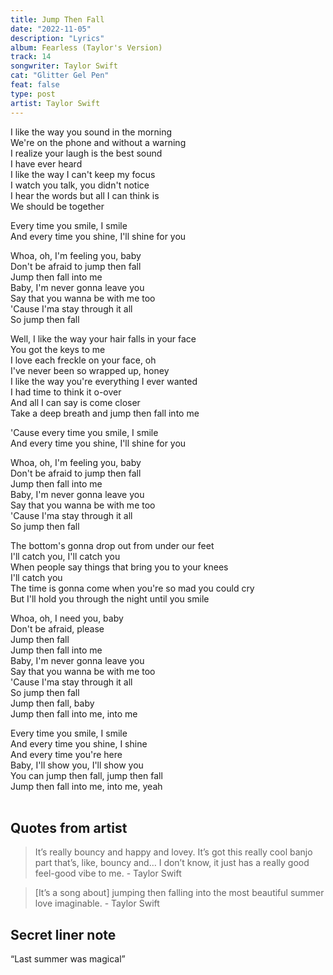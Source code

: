 ```yaml
---
title: Jump Then Fall
date: "2022-11-05"
description: "Lyrics"
album: Fearless (Taylor's Version)
track: 14
songwriter: Taylor Swift
cat: "Glitter Gel Pen"
feat: false
type: post
artist: Taylor Swift
---
```


<p className="verse-one">
I like the way you sound in the morning <br />
We're on the phone and without a warning <br />
I realize your laugh is the best sound <br />
I have ever heard <br />
I like the way I can't keep my focus <br />
I watch you talk, you didn't notice <br />
I hear the words but all I can think is <br />
We should be together <br />
</p>
<p className="pre-chorus">
Every time you smile, I smile <br />
And every time you shine, I'll shine for you <br />
</p>
<p className="chorus">
Whoa, oh, I'm feeling you, baby <br />
Don't be afraid to jump then fall <br />
Jump then fall into me <br />
Baby, I'm never gonna leave you <br />
Say that you wanna be with me too <br />
'Cause I'ma stay through it all <br />
So jump then fall <br />
</p>
<p className="verse-two">
Well, I like the way your hair falls in your face <br />
You got the keys to me <br />
I love each freckle on your face, oh <br />
I've never been so wrapped up, honey <br />
I like the way you're everything I ever wanted <br />
I had time to think it o-over <br />
And all I can say is come closer <br />
Take a deep breath and jump then fall into me <br />
</p>
<p className="pre-chorus">
'Cause every time you smile, I smile <br />
And every time you shine, I'll shine for you <br />
</p>
<p className="chorus">
Whoa, oh, I'm feeling you, baby <br />
Don't be afraid to jump then fall <br />
Jump then fall into me <br />
Baby, I'm never gonna leave you <br />
Say that you wanna be with me too <br />
'Cause I'ma stay through it all <br />
So jump then fall <br />
</p>
<p className="bridge">
The bottom's gonna drop out from under our feet <br />
I'll catch you, I'll catch you <br />
When people say things that bring you to your knees <br />
I'll catch you <br />
The time is gonna come when you're so mad you could cry <br />
But I'll hold you through the night until you smile <br />
</p>
<p className="chorus">
Whoa, oh, I need you, baby <br />
Don't be afraid, please <br />
Jump then fall <br />
Jump then fall into me <br />
Baby, I'm never gonna leave you <br />
Say that you wanna be with me too <br />
'Cause I'ma stay through it all <br />
So jump then fall <br />
Jump then fall, baby <br />
Jump then fall into me, into me <br />
</p>
<p className="outro">
Every time you smile, I smile <br />
And every time you shine, I shine <br />
And every time you're here <br />
Baby, I'll show you, I'll show you <br />
You can jump then fall, jump then fall <br />
Jump then fall into me, into me, yeah <br />
 <br />
 </p>

## Quotes from artist

<blockquote>
 It’s really bouncy and happy and lovey. It’s got this really cool banjo part that’s, like, bouncy and… I don’t know, it just has a really good feel-good vibe to me. - Taylor Swift
</blockquote>

<blockquote>
[It’s a song about] jumping then falling into the most beautiful summer love imaginable. - Taylor Swift
</blockquote>

## Secret liner note

“Last summer was magical”
